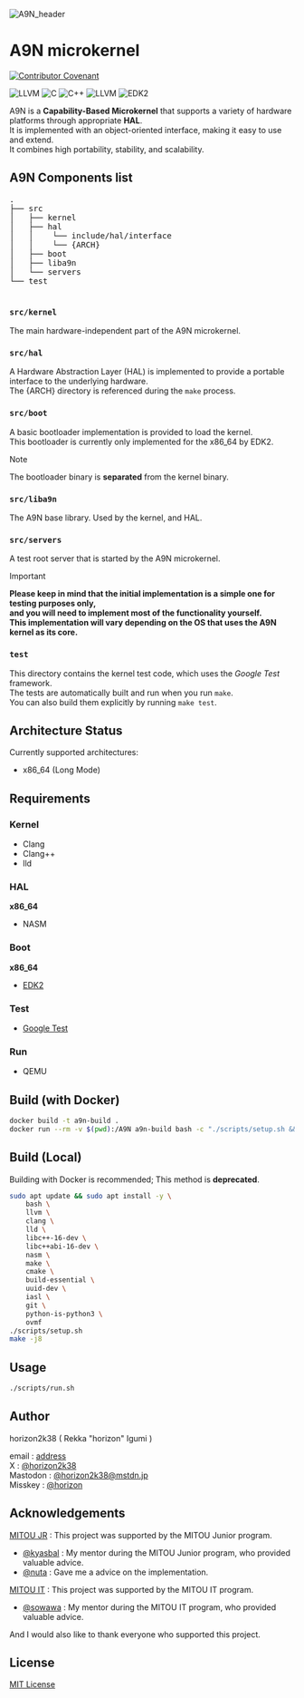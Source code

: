 ![A9N_header](https://github.com/horizon2038/A9N/assets/89717194/1ad9d635-c165-4609-bf47-cd592998409f)

# A9N microkernel

[![Contributor Covenant](https://img.shields.io/badge/Contributor%20Covenant-2.1-4baaaa.svg)](CODE_OF_CONDUCT.md)

![LLVM](https://img.shields.io/badge/ASM-00599C?style=for-the-badge&logoColor=white)
![C](https://img.shields.io/badge/c-%2300599C.svg?style=for-the-badge&logo=c&logoColor=white)
![C++](https://img.shields.io/badge/c++-%2300599C.svg?style=for-the-badge&logo=c%2B%2B&logoColor=white)
![LLVM](https://img.shields.io/badge/llvm-00599C?style=for-the-badge&logo=llvm&logoColor=white)
![EDK2](https://img.shields.io/badge/%2Aedk2-00599C?style=for-the-badge&logoColor=white)

A9N is a **Capability-Based Microkernel** that supports a variety of hardware platforms through appropriate **HAL**.  
It is implemented with an object-oriented interface, making it easy to use and extend.  
It combines high portability, stability, and scalability.

## A9N Components list

<pre>
.
├── src
│   ├── kernel
│   ├── hal
│   │    └── include/hal/interface
│   │    └── {ARCH}
│   ├── boot
│   ├── liba9n
│   └── servers
└── test

</pre>

### `src/kernel`

The main hardware-independent part of the A9N microkernel.

### `src/hal`

A Hardware Abstraction Layer (HAL) is implemented to provide a portable interface
to the underlying hardware.  
The {ARCH} directory is referenced during the `make` process.  

### `src/boot`

A basic bootloader implementation is provided to load the kernel.  
This bootloader is currently only implemented for the x86_64 by EDK2.
> [!NOTE]
> The bootloader binary is **separated** from the kernel binary.

### `src/liba9n`

The A9N base library.
Used by the kernel, and HAL.

### `src/servers`

A test root server that is started by the A9N microkernel.  

> [!IMPORTANT]
> **Please keep in mind that the initial implementation is a simple one for testing purposes only,  
> and you will need to implement most of the functionality yourself.  
> This implementation will vary depending on the OS that uses the A9N kernel as its core.**

### `test`

This directory contains the kernel test code, which uses the *Google Test* framework.  
The tests are automatically built and run when you run `make`.  
You can also build them explicitly by running `make test`.

## Architecture Status

Currently supported architectures:

- x86_64 (Long Mode)

## Requirements

### Kernel

- Clang
- Clang++
- lld

### HAL

**x86_64**
- NASM

### Boot

**x86_64**
- [EDK2](https://github.com/tianocore/edk2)

### Test

- [Google Test](https://github.com/google/googletest)

### Run

- QEMU

## Build (with Docker)

```bash
docker build -t a9n-build .
docker run --rm -v $(pwd):/A9N a9n-build bash -c "./scripts/setup.sh && make -j8"
```

## Build (Local)

Building with Docker is recommended; This method is **deprecated**.

``` bash
sudo apt update && sudo apt install -y \
    bash \
    llvm \
    clang \
    lld \
    libc++-16-dev \
    libc++abi-16-dev \
    nasm \
    make \
    cmake \
    build-essential \
    uuid-dev \
    iasl \
    git \
    python-is-python3 \
    ovmf
./scripts/setup.sh
make -j8
```

## Usage

```bash
./scripts/run.sh
```

## Author

horizon2k38 ( Rekka "horizon" Igumi )

email : [address](<mailto:rekka728@gmail.com>)  
X : [@horizon2k38](https://x.com/horizon2k38)  
Mastodon : [@horizon2k38@mstdn.jp](https://mstdn.jp/@horizon2k38)  
Misskey : [@horizon](https://misskey.io/@horizon)  

## Acknowledgements

[MITOU JR](https://jr.mitou.org/projects/2023/a9n) : This project was supported by the MITOU Junior program.  
- [@kyasbal](https://github.com/kyasbal) : My mentor during the MITOU Junior program, who provided valuable advice.  
- [@nuta](https://github.com/nuta) : Gave me a advice on the implementation.  

[MITOU IT](https://www.ipa.go.jp/jinzai/mitou/it/2024/gaiyou-sg-2.html) : This project was supported by the MITOU IT program.
- [@sowawa](https://github.com/sowawa) : My mentor during the MITOU IT program, who provided valuable advice.

And I would also like to thank everyone who supported this project.  

## License

[MIT License](https://choosealicense.com/licenses/mit/)
